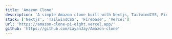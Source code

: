 ```yaml
---
title: 'Amazon Clone'
description: 'A simple Amazon clone built with Nextjs, TailwindCSS, Firebase, Fake store (API) and hosted at Vercel'
stack: ['Nextjs', 'TailwindCSS', 'Firebase', 'Vercel']
url: 'https://amazon-clone-pi-eight.vercel.app/'
github: 'https://github.com/LayanJay/Amazon-clone'
---
```

